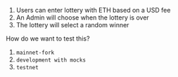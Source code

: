 1. Users can enter lottery with ETH based on a USD fee
2. An Admin will choose when the lottery is over
3. The lottery will select a random winner

How do we want to test this?

1. `mainnet-fork`
2. `development with mocks`
3. `testnet`
